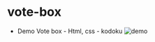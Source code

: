 # vote-box
- Demo Vote box - Html, css - kodoku
![demo](https://i.upanh.org/2022/02/07/Untitled.png)
